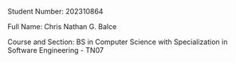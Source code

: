Student Number: 202310864

Full Name: Chris Nathan G. Balce

Course and Section: BS in Computer Science with Specialization in Software Engineering - TN07
